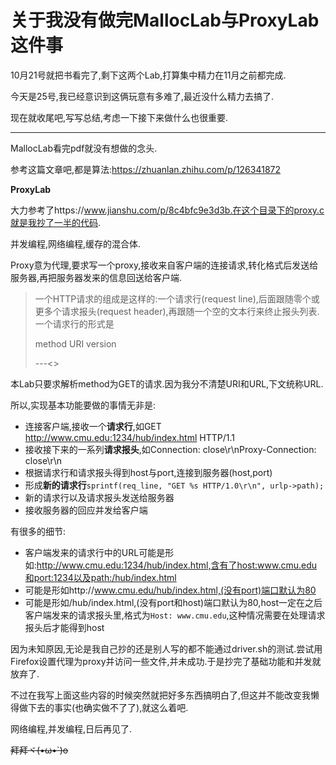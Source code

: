 # 关于我没有做完MallocLab与ProxyLab这件事

10月21号就把书看完了,剩下这两个Lab,打算集中精力在11月之前都完成.

今天是25号,我已经意识到这俩玩意有多难了,最近没什么精力去搞了.

现在就收尾吧,写写总结,考虑一下接下来做什么也很重要.



---

MallocLab看完pdf就没有想做的念头.

参考这篇文章吧,都是算法:https://zhuanlan.zhihu.com/p/126341872

**ProxyLab**

大力参考了https://www.jianshu.com/p/8c4bfc9e3d3b.在这个目录下的proxy.c就是我抄了一半的代码.

并发编程,网络编程,缓存的混合体.

Proxy意为代理,要求写一个proxy,接收来自客户端的连接请求,转化格式后发送给服务器,再把服务器发来的信息回送给客户端.

> 一个HTTP请求的组成是这样的:一个请求行(request line),后面跟随零个或更多个请求报头(request header),再跟随一个空的文本行来终止报头列表. 一个请求行的形式是 
>
> method URI version
>
> ---<<CSAPP3e>>

本Lab只要求解析method为GET的请求.因为我分不清楚URI和URL,下文统称URL.

所以,实现基本功能要做的事情无非是:

- 连接客户端,接收一个**请求行**,如GET http://www.cmu.edu:1234/hub/index.html HTTP/1.1
- 接收接下来的一系列**请求报头**,如Connection: close\r\nProxy-Connection: close\r\n
- 根据请求行和请求报头得到host与port,连接到服务器(host,port)
- 形成**新的请求行**`sprintf(req_line, "GET %s HTTP/1.0\r\n", urlp->path);`
- 新的请求行以及请求报头发送给服务器
- 接收服务器的回应并发给客户端

有很多的细节:

- 客户端发来的请求行中的URL可能是形如:http://www.cmu.edu:1234/hub/index.html,含有了host:www.cmu.edu和port:1234以及path:/hub/index.html
- 可能是形如http://www.cmu.edu/hub/index.html,(没有port)端口默认为80
- 可能是形如/hub/index.html,(没有port和host)端口默认为80,host一定在之后客户端发来的请求报头里,格式为`Host: www.cmu.edu`,这种情况需要在处理请求报头后才能得到host



因为未知原因,无论是我自己抄的还是别人写的都不能通过driver.sh的测试.尝试用Firefox设置代理为proxy并访问一些文件,并未成功.于是抄完了基础功能和并发就放弃了.

不过在我写上面这些内容的时候突然就把好多东西搞明白了,但这并不能改变我懒得做下去的事实(也确实做不了了),就这么着吧.

网络编程,并发编程,日后再见了.
  
  
  
  
  
  
  
  
  
  
  
  
  
  
  
  
  
  
  
  
  
  
  
  
  
  
  
  
  
  
  
  
  
~~拜拜ヾ(•ω•`)o~~


